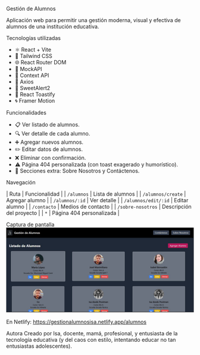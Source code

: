 Gestión de Alumnos

Aplicación web para permitir una gestión moderna, visual y efectiva de alumnos de una institución educativa.

Tecnologías utilizadas

- ⚛️ React + Vite
- 💅 Tailwind CSS
- 🌐 React Router DOM
- 💾 MockAPI
- 🧠 Context API
- 📡 Axios
- 💬 SweetAlert2
- 🔔 React Toastify
- 🌀 Framer Motion


 Funcionalidades

- 📋 Ver listado de alumnos.
- 🔍 Ver detalle de cada alumno.
- ➕ Agregar nuevos alumnos.
- ✏️ Editar datos de alumnos.
- ❌ Eliminar con confirmación.
- ⚠️ Página 404 personalizada (con toast exagerado y humorístico).
- 📄 Secciones extra: Sobre Nosotros y Contáctenos.


Navegación

| Ruta | Funcionalidad |
| `/alumnos` | Lista de alumnos |
| `/alumnos/create` | Agregar alumno |
| `/alumnos/:id` | Ver detalle |
| `/alumnos/edit/:id` | Editar alumno |
| `/contacto` | Medios de contacto |
| `/sobre-nosotros` | Descripción del proyecto |
| `*` | Página 404 personalizada |

Captura de pantalla
![Captura del proyecto](./public/readimg.jpg)

 
En Netlify: https://gestionalumnosisa.netlify.app/alumnos


Autora
Creado por Isa, docente, mamá, profesional, y entusiasta de la tecnología educativa (y del caos con estilo, intentando educar no tan entusiastas adolescentes).
